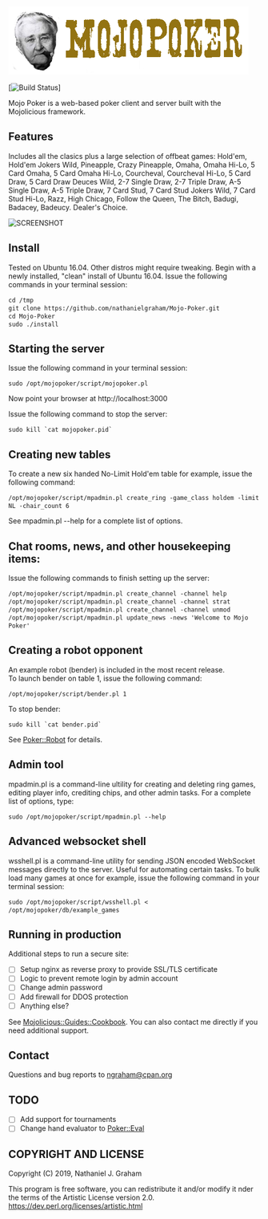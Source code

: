 ![Mojo Poker Logo](/mojopoker-0.9.10/public/img/logo.png)

[![Build Status](https://api.travis-ci.org/nathanielgraham/Mojo-Poker.svg?branch=master)]

Mojo Poker is a web-based poker client and server built with the Mojolicious framework.

## Features
Includes all the clasics plus a large selection of offbeat games: 
Hold'em, Hold'em Jokers Wild, Pineapple, Crazy Pineapple, Omaha, Omaha Hi-Lo, 5 Card Omaha, 5 Card Omaha Hi-Lo, Courcheval, Courcheval Hi-Lo, 5 Card Draw, 5 Card Draw Deuces Wild, 2-7 Single Draw, 2-7 Triple Draw, A-5 Single Draw, A-5 Triple Draw, 7 Card Stud, 7 Card Stud Jokers Wild, 7 Card Stud Hi-Lo, Razz, High Chicago, Follow the Queen, The Bitch, Badugi, Badacey, Badeucy. Dealer's Choice.

![SCREENSHOT](https://github.com/mojopoker/Mojo-Poker/blob/master/SCREENSHOT.png)

## Install
Tested on Ubuntu 16.04. Other distros might require tweaking.
Begin with a newly installed, "clean" install of Ubuntu 16.04.
Issue the following commands in your terminal session:

    cd /tmp
    git clone https://github.com/nathanielgraham/Mojo-Poker.git
    cd Mojo-Poker
    sudo ./install

## Starting the server
Issue the following command in your terminal session:

    sudo /opt/mojopoker/script/mojopoker.pl

Now point your browser at http://localhost:3000

Issue the following command to stop the server:

    sudo kill `cat mojopoker.pid`

## Creating new tables
To create a new six handed No-Limit Hold'em table for example, issue the following command:

    /opt/mojopoker/script/mpadmin.pl create_ring -game_class holdem -limit NL -chair_count 6

See mpadmin.pl --help for a complete list of options. 

## Chat rooms, news, and other housekeeping items:
Issue the following commands to finish setting up the server:

    /opt/mojopoker/script/mpadmin.pl create_channel -channel help
    /opt/mojopoker/script/mpadmin.pl create_channel -channel strat
    /opt/mojopoker/script/mpadmin.pl create_channel -channel unmod
    /opt/mojopoker/script/mpadmin.pl update_news -news 'Welcome to Mojo Poker'

##  Creating a robot opponent
An example robot (bender) is included in the most recent release.  
To launch bender on table 1, issue the following command:

    /opt/mojopoker/script/bender.pl 1

To stop bender:

    sudo kill `cat bender.pid`

See [Poker::Robot](https://metacpan.org/pod/Poker::Robot) for details. 

## Admin tool
mpadmin.pl is a command-line ultility for creating and deleting ring games, editing player info, crediting chips, and other admin tasks.  For a complete list of options, type:

    sudo /opt/mojopoker/script/mpadmin.pl --help 

## Advanced websocket shell
wsshell.pl is a command-line utility for sending JSON encoded WebSocket messages directly to the server. Useful for automating certain tasks. To bulk load many games at once for example, issue the following command in your terminal session:

    sudo /opt/mojopoker/script/wsshell.pl < /opt/mojopoker/db/example_games

## Running in production
Additional steps to run a secure site:
- [ ] Setup nginx as reverse proxy to provide SSL/TLS certificate
- [ ] Logic to prevent remote login by admin account
- [ ] Change admin password
- [ ] Add firewall for DDOS protection
- [ ] Anything else? 

See [Mojolicious::Guides::Cookbook](https://metacpan.org/pod/distribution/Mojolicious/lib/Mojolicious/Guides/Cookbook.pod). You can also contact me directly if you need additional support.

## Contact
Questions and bug reports to ngraham@cpan.org

## TODO 
- [ ] Add support for tournaments
- [ ] Change hand evaluator to [Poker::Eval](https://metacpan.org/pod/Poker::Eval)

## COPYRIGHT AND LICENSE
Copyright (C) 2019, Nathaniel J. Graham

This program is free software, you can redistribute it and/or modify it
nder the terms of the Artistic License version 2.0.
https://dev.perl.org/licenses/artistic.html
